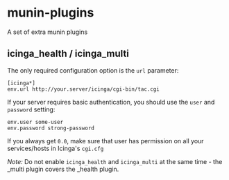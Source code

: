 munin-plugins
=============

A set of extra munin plugins



## icinga_health / icinga_multi

The only required configuration option is the `url` parameter:

    [icinga*]
    env.url http://your.server/icinga/cgi-bin/tac.cgi

If your server requires basic authentication, you should use the `user` and `password` setting:

    env.user some-user
    env.password strong-password

If you always get `0.0`, make sure that user has permission on all your services/hosts in Icinga's `cgi.cfg`


*Note:* Do not enable `icinga_health` and `icinga_multi` at the same time - the _multi plugin covers the _health plugin.
